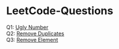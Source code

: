 # LeetCode-Questions

Q1: <a href="https://leetcode.com/problems/ugly-number/description/">Ugly Number</a>
<br>
Q2: <a href="https://leetcode.com/problems/remove-duplicates-from-sorted-array/description/">Remove Duplicates</a>
<br>
Q3: <a href="https://leetcode.com/problems/remove-element/description/">Remove Element</a>